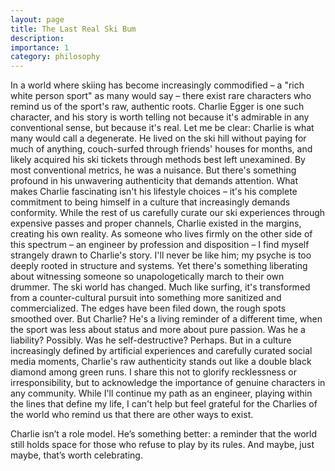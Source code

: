 ```yaml
---
layout: page
title: The Last Real Ski Bum
description: 
importance: 1
category: philosophy
---
```


In a world where skiing has become increasingly commodified – a "rich white person sport" as many would say – there exist rare characters who remind us of the sport's raw, authentic roots. Charlie Egger is one such character, and his story is worth telling not because it's admirable in any conventional sense, but because it's real.
Let me be clear: Charlie is what many would call a degenerate. He lived on the ski hill without paying for much of anything, couch-surfed through friends' houses for months, and likely acquired his ski tickets through methods best left unexamined. By most conventional metrics, he was a nuisance. But there's something profound in his unwavering authenticity that demands attention.
What makes Charlie fascinating isn't his lifestyle choices – it's his complete commitment to being himself in a culture that increasingly demands conformity. While the rest of us carefully curate our ski experiences through expensive passes and proper channels, Charlie existed in the margins, creating his own reality.
As someone who lives firmly on the other side of this spectrum – an engineer by profession and disposition – I find myself strangely drawn to Charlie's story. I'll never be like him; my psyche is too deeply rooted in structure and systems. Yet there's something liberating about witnessing someone so unapologetically march to their own drummer.
The ski world has changed. Much like surfing, it's transformed from a counter-cultural pursuit into something more sanitized and commercialized. The edges have been filed down, the rough spots smoothed over. But Charlie? He's a living reminder of a different time, when the sport was less about status and more about pure passion.
Was he a liability? Possibly. Was he self-destructive? Perhaps. But in a culture increasingly defined by artificial experiences and carefully curated social media moments, Charlie's raw authenticity stands out like a double black diamond among green runs.
I share this not to glorify recklessness or irresponsibility, but to acknowledge the importance of genuine characters in any community. While I'll continue my path as an engineer, playing within the lines that define my life, I can't help but feel grateful for the Charlies of the world who remind us that there are other ways to exist.

Charlie isn’t a role model. He’s something better: a reminder that the world still holds space for those who refuse to play by its rules. And maybe, just maybe, that’s worth celebrating.